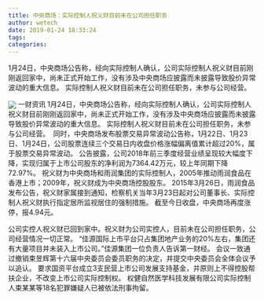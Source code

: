 ```yaml
---
title: 中央商场：实际控制人祝义财目前未在公司担任职务
author: wetech
date: 2019-01-24 18:33:24
tags: 
categories: 
---
```

1月24日，中央商场公告称，经向实际控制人确认，公司实际控制人祝义财目前刚刚返回家中，尚未正式开始工作，没有涉及中央商场应披露而未披露导致股价异常波动的重大信息。 实际控制人祝义财目前未在公司担任职务，未参与公司经营。 
<!-- more -->
<img align="center" border="0" src="https://imgcdn.yicai.com/uppics/images/2019/01/f85ba02742cb330ed1c6226c8009917c.jpg" />
一财资讯
1月24日，中央商场公告称，经向实际控制人确认，公司实际控制人祝义财目前刚刚返回家中，尚未正式开始工作，没有涉及中央商场应披露而未披露导致股价异常波动的重大信息。 实际控制人祝义财目前未在公司担任职务，未参与公司经营。 
同时，中央商场发布股票交易异常波动公告称，1月22日、1月23日、1月24日，公司股票连续三个交易日内收盘价格涨幅偏离值累计超过20%，属于股票交易异常波动。
公告披露，公司2018年前三季度经营业绩呈现较大幅度下降，实现归属于上市公司股东的净利润为7364.42万元，较上年同期下降72.97%。
祝义财为中央商场和雨润集团的实际控制人，2005年推动雨润食品在香港上市；2009年，祝义财成为中央商场控股股东。
2015年3月26日，雨润食品发布公告，祝义财家属接到通知，检察机关当年3月23日起对公司董事长、实际控制人祝义财执行指定居所监视居住的强制措施。
截至今日收盘，中央商场再度涨停，报4.94元。
 
 
公司实控人祝义财已回到家中。祝义财为公司实控人，目前未在公司担任职务，公司经营情况一切正常。
“佳源国际上市平台只占集团地产业务的20%左右，集团还有大量项目并未装入上市公司。”佳源集团一位负责人告诉第一财经。
会议一致通过撤销束昱辉第十六届中央委员会委员职务的决定，并提交中央委员会全体会议予以追认。
要求国资平台成立3支民营上市公司发展支持基金，并原则上不得控股帮扶企业，不改变上市公司实际控制权。
权健自然医学科技发展有限公司实际控制人束某某等18名犯罪嫌疑人已被依法刑事拘留。
